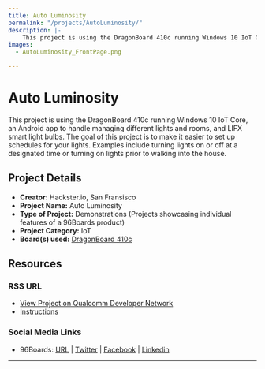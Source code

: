 ```yaml
---
title: Auto Luminosity
permalink: "/projects/AutoLuminosity/"
description: |-
    This project is using the DragonBoard 410c running Windows 10 IoT Core, an Android app to handle managing different lights and rooms, and LIFX smart light bulbs. The goal of this project is to make it easier to set up schedules for your lights. Examples include turning lights on or off at a designated time or turning on lights prior to walking into the house.
images:
  - AutoLuminosity_FrontPage.png

---
```

# Auto Luminosity

This project is using the DragonBoard 410c running Windows 10 IoT Core, an Android app to handle managing different lights and rooms, and LIFX smart light bulbs. The goal of this project is to make it easier to set up schedules for your lights. Examples include turning lights on or off at a designated time or turning on lights prior to walking into the house.

## Project Details

- **Creator:** Hackster.io, San Fransisco
- **Project Name:** Auto Luminosity
- **Type of Project:** Demonstrations (Projects showcasing individual features of a 96Boards product)
- **Project Category:** IoT
- **Board(s) used:** [DragonBoard 410c](https://www.96boards.org/product/dragonboard410c/)

## Resources

### RSS URL

- [View Project on Qualcomm Developer Network](https://developer.qualcomm.com/project/auto-luminosity)
- [Instructions](https://www.hackster.io/brandmooffin/auto-luminosity-dc0202)

### Social Media Links

- 96Boards: [URL](https://www.96boards.org/) &#124; [Twitter](https://twitter.com/96boards) &#124; [Facebook](https://www.facebook.com/96Boards) &#124; [Linkedin](https://www.linkedin.com/company/{{site.linkedin_username}}/)


***
